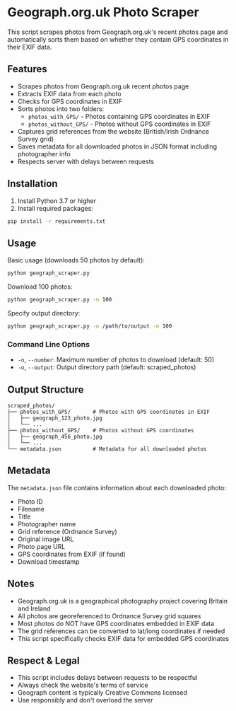 # Geograph.org.uk Photo Scraper

This script scrapes photos from Geograph.org.uk's recent photos page and automatically sorts them based on whether they contain GPS coordinates in their EXIF data.

## Features

- Scrapes photos from Geograph.org.uk recent photos page
- Extracts EXIF data from each photo
- Checks for GPS coordinates in EXIF
- Sorts photos into two folders:
  - `photos_with_GPS/` - Photos containing GPS coordinates in EXIF
  - `photos_without_GPS/` - Photos without GPS coordinates in EXIF
- Captures grid references from the website (British/Irish Ordnance Survey grid)
- Saves metadata for all downloaded photos in JSON format including photographer info
- Respects server with delays between requests

## Installation

1. Install Python 3.7 or higher
2. Install required packages:

```bash
pip install -r requirements.txt
```

## Usage

Basic usage (downloads 50 photos by default):
```bash
python geograph_scraper.py
```

Download 100 photos:
```bash
python geograph_scraper.py -n 100
```

Specify output directory:
```bash
python geograph_scraper.py -o /path/to/output -n 100
```

### Command Line Options

- `-n`, `--number`: Maximum number of photos to download (default: 50)
- `-o`, `--output`: Output directory path (default: scraped_photos)

## Output Structure

```
scraped_photos/
├── photos_with_GPS/       # Photos with GPS coordinates in EXIF
│   ├── geograph_123_photo.jpg
│   └── ...
├── photos_without_GPS/    # Photos without GPS coordinates
│   ├── geograph_456_photo.jpg
│   └── ...
└── metadata.json          # Metadata for all downloaded photos
```

## Metadata

The `metadata.json` file contains information about each downloaded photo:
- Photo ID
- Filename
- Title
- Photographer name
- Grid reference (Ordnance Survey)
- Original image URL
- Photo page URL
- GPS coordinates from EXIF (if found)
- Download timestamp

## Notes

- Geograph.org.uk is a geographical photography project covering Britain and Ireland
- All photos are georeferenced to Ordnance Survey grid squares
- Most photos do NOT have GPS coordinates embedded in EXIF data
- The grid references can be converted to lat/long coordinates if needed
- This script specifically checks EXIF data for embedded GPS coordinates

## Respect & Legal

- This script includes delays between requests to be respectful
- Always check the website's terms of service
- Geograph content is typically Creative Commons licensed
- Use responsibly and don't overload the server